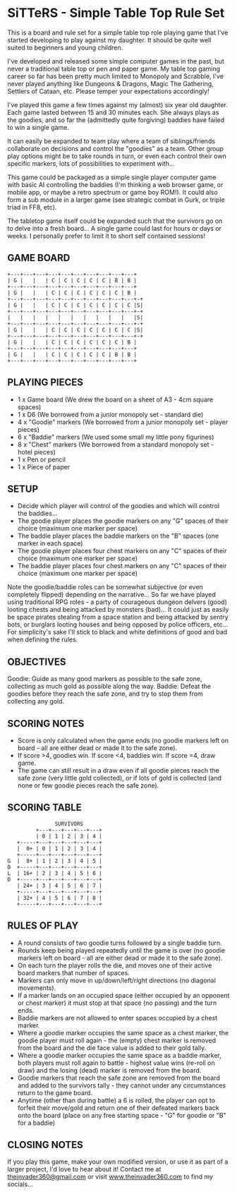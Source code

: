 # SiTTeRS - Simple Table Top Rule Set


This is a board and rule set for a simple table top role playing game that I've started developing to play against my daughter. It should be quite well suited to beginners and young children.

I've developed and released some simple computer games in the past, but never a traditional table top or pen and paper game. My table top gaming career so far has been pretty much limited to Monopoly and Scrabble, I've never played anything like Dungeons & Dragons, Magic The Gathering, Settlers of Cataan, etc. Please temper your expectations accordingly!

I've played this game a few times against my (almost) six year old daughter. Each game lasted between 15 and 30 minutes each. She always plays as the goodies, and so far the (admittedly quite forgiving) baddies have failed to win a single game.

It can easily be expanded to team play where a team of siblings/friends collaborate on decisions and control the "goodies" as a team. Other group play options might be to take rounds in turn, or even each control their own specific markers, lots of possibilities to experiment with...

This game could be packaged as a simple single player computer game with basic AI controlling the baddies (I'm thinking a web browser game, or mobile app, or maybe a retro spectrum or game boy ROM!). It could also form a sub module in a larger game (see strategic combat in Gurk, or triple triad in FF8, etc).

The tabletop game itself could be expanded such that the survivors go on to delve into a fresh board... A single game could last for hours or days or weeks. I personally prefer to limit it to short self contained sessions!


## GAME BOARD
    +---+---+---+---+---+---+---+---+---+---+
    | G |   |   | C | C | C | C | C | B | B |
    +---+---+---+---+---+---+---+---+---+---+
    | G |   |   | C | C | C | C | C | C | B |
    +---+---+---+---+---+---+---+---+---+---+-+
    | G |   |   | C | C | C | C | C | C | C |S|
    +---+---+---+---+---+---+---+---+---+---+-+
    |   |   |   |   |   |   |   |   |   |   |S|
    +---+---+---+---+---+---+---+---+---+---+-+
    | G |   |   | C | C | C | C | C | C | C |S|
    +---+---+---+---+---+---+---+---+---+---+-+
    | G |   |   | C | C | C | C | C | C | B |
    +---+---+---+---+---+---+---+---+---+---+
    | G |   |   | C | C | C | C | C | B | B |
    +---+---+---+---+---+---+---+---+---+---+

## PLAYING PIECES

* 1 x Game board (We drew the board on a sheet of A3 - 4cm square spaces)
* 1 x D6 (We borrowed from a junior monopoly set - standard die)
* 4 x "Goodie" markers (We borrowed from a junior monopoly set - player pieces)
* 6 x "Baddie" markers (We used some small my little pony figurines)
* 8 x "Chest" markers (We borrowed from a standard monopoly set - hotel pieces)
* 1 x Pen or pencil
* 1 x Piece of paper

  
## SETUP

* Decide which player will control of the goodies and which will control the baddies...
* The goodie player places the goodie markers on any "G" spaces of their choice (maximum one marker per space)
* The baddie player places the baddie markers on the "B" spaces (one marker in each space)
* The goodie player places four chest markers on any "C" spaces of their choice (maximum one marker per space)
* The baddie player places four chest markers on any "C" spaces of their choice (maximum one marker per space)

Note the goodie/baddie roles can be somewhat subjective (or even completely flipped) depending on the narrative...
So far we have played using traditional RPG roles - a party of courageous dungeon delvers (good) looting chests and being attacked by monsters (bad)...
It could just as easily be space pirates stealing from a space station and being attacked by sentry bots, or burglars looting houses and being opposed by police officers, etc...
For simplicity's sake I'll stick to black and white definitions of good and bad when defining the rules.


##   OBJECTIVES

Goodie: Guide as many good markers as possible to the safe zone, collecting as much gold as possible along the way.
Baddie: Defeat the goodies before they reach the safe zone, and try to stop them from collecting any gold.

  
## SCORING NOTES

* Score is only calculated when the game ends (no goodie markers left on board - all are either dead or made it to the safe zone).
* If score >4, goodies win. If score <4, baddies win. If score =4, draw game.
* The game can still result in a draw even if all goodie pieces reach the safe zone (very little gold collected), or if lots of gold is collected (and none or few goodie pieces reach the safe zone).

  
## SCORING TABLE

                   SURVIVORS
             +---+---+---+---+---+
             | 0 | 1 | 2 | 3 | 4 |
       +-----+---+---+---+---+---+
       |  0+ | 0 | 1 | 2 | 3 | 4 |
       +-----+---+---+---+---+---+
    G  |  8+ | 1 | 2 | 3 | 4 | 5 |
    O  +-----+---+---+---+---+---+
    L  | 16+ | 2 | 3 | 4 | 5 | 6 |
    D  +-----+---+---+---+---+---+
       | 24+ | 3 | 4 | 5 | 6 | 7 |
       +-----+---+---+---+---+---+
       | 32+ | 4 | 5 | 6 | 7 | 8 |
       +-----+---+---+---+---+---+

  
## RULES OF PLAY

* A round consists of two goodie turns followed by a single baddie turn.
* Rounds keep being played repeatedly until the game is over (no goodie markers left on board - all are either dead or made it to the safe zone).
* On each turn the player rolls the die, and moves one of their active board markers that number of spaces.
* Markers can only move in up/down/left/right directions (no diagonal movements).
* If a marker lands on an occupied space (either occupied by an opponent or chest marker) it must stop at that space (no passing) and the turn ends.
* Baddie markers are not allowed to enter spaces occupied by a chest marker.
* Where a goodie marker occupies the same space as a chest marker, the goodie player must roll again - the (empty) chest marker is removed from the board and the die face value is added to their gold tally.
* Where a goodie marker occupies the same space as a baddie marker, both players must roll again to battle - highest value wins (re-roll on draw) and the losing (dead) marker is removed from the board.
* Goodie markers that reach the safe zone are removed from the board and added to the survivors tally - they cannot under any circumstances return to the game board.
* Anytime (other than during battle) a 6 is rolled, the player can opt to forfeit their move/gold and return one of their defeated markers back onto the board (place on any free starting space - "G" for goodie or "B" for a baddie)


## CLOSING NOTES

If you play this game, make your own modified version, or use it as part of a larger project, I'd love to hear about it! Contact me at theinvader360@gmail.com or visit www.theinvader360.com to find my socials...


